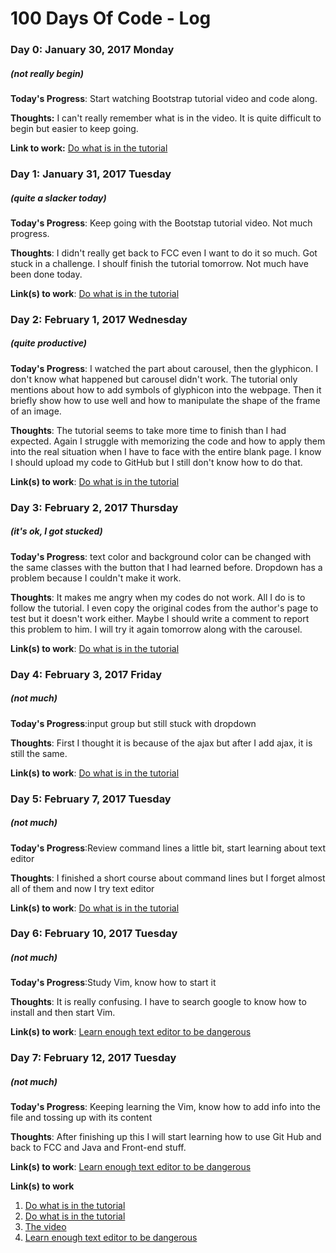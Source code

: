 # 100 Days Of Code - Log

### Day 0: January 30, 2017 Monday
##### (not really begin)

**Today's Progress**: Start watching Bootstrap tutorial video and code along.

**Thoughts:** I can't really remember what is in the video. It is quite difficult to begin but easier to keep going.

**Link to work:**  [Do what is in the tutorial](https://codepen.io/matthewdang131/pen/XpmKLr)

### Day 1: January 31, 2017 Tuesday
##### (quite a slacker today)

**Today's Progress**: Keep going with the Bootstap tutorial video. Not much progress.

**Thoughts**: I didn't really get back to FCC even I want to do it so much. Got stuck in a challenge. I shoulf finish the tutorial tomorrow. Not much have been done today.

**Link(s) to work**: [Do what is in the tutorial](https://codepen.io/matthewdang131/pen/XpmKLr)

### Day 2: February 1, 2017 Wednesday
##### (quite productive)

**Today's Progress**: I watched the part about carousel, then the glyphicon. I don't know what happened but carousel didn't work. The tutorial only mentions about how to add symbols of glyphicon into the webpage. Then it briefly show how to use well and how to manipulate the shape of the frame of an image.

**Thoughts**: The tutorial seems to take more time to finish than I had expected. Again I struggle with memorizing the code and how to apply them into the real situation when I have to face with the entire blank page. I know I should upload my code to GitHub but I still don't know how to do that.

**Link(s) to work**: [Do what is in the tutorial](file:///C:/Users/abc/Desktop/index.html#)

### Day 3: February 2, 2017 Thursday
##### (it's ok, I got stucked)

**Today's Progress**: text color and background color can be changed with the same classes with the button that I had learned before. Dropdown has a problem because I couldn't make it work.

**Thoughts**: It makes me angry when my codes do not work. All I do is to follow the tutorial. I even copy the original codes from the author's page to test but it doesn't work either. Maybe I should write a comment to report this problem to him. I will try it again tomorrow along with the carousel.

**Link(s) to work**: [Do what is in the tutorial](file:///C:/Users/abc/Desktop/index.html#)

### Day 4: February 3, 2017 Friday
##### (not much)

**Today's Progress**:input group but still stuck with dropdown

**Thoughts**: First I thought it is because of the ajax but after I add ajax, it is still the same.

**Link(s) to work**: [Do what is in the tutorial](file:///C:/Users/abc/Desktop/index.html#)

### Day 5: February 7, 2017 Tuesday
##### (not much)

**Today's Progress**:Review command lines a little bit, start learning about text editor

**Thoughts**: I finished a short course about command lines but I forget almost all of them and now I try text editor

**Link(s) to work**: [Do what is in the tutorial](file:///C:/Users/abc/Desktop/index.html#)

### Day 6: February 10, 2017 Tuesday
##### (not much)

**Today's Progress**:Study Vim, know how to start it

**Thoughts**: It is really confusing. I have to search google to know how to install and then start Vim.

**Link(s) to work**: [Learn enough text editor to be dangerous](https://www.learnenough.com/text-editor-tutorial)


### Day 7: February 12, 2017 Tuesday
##### (not much)

**Today's Progress**: Keeping learning the Vim, know how to add info into the file and tossing up with its content

**Thoughts**: After finishing up this I will start learning how to use Git Hub and back to FCC and Java and Front-end stuff.

**Link(s) to work**: [Learn enough text editor to be dangerous](https://www.learnenough.com/text-editor-tutorial)

**Link(s) to work**
1. [Do what is in the tutorial](https://codepen.io/matthewdang131/pen/XpmKLr)
2. [Do what is in the tutorial](file:///C:/Users/abc/Desktop/index.html#)
3. [The video](https://www.youtube.com/watch?v=gqOEoUR5RHg)
4. [Learn enough text editor to be dangerous](https://www.learnenough.com/text-editor-tutorial)

